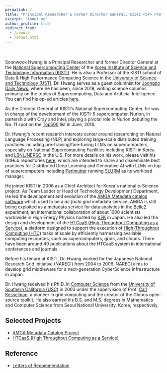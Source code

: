 ```yaml
---
permalink: /
title: "Principal Researcher & Former Director General, KISTI <br> Professor, University of Science and Technology"
excerpt: "About me"
author_profile: true
redirect_from: 
  - /about/
  - /about.html
---
```


<br><br>
Soonwook Hwang is a Principal Researcher and former Director General at the [National Supercomputing Center](https://www.ksc.re.kr/) of the [Korea Institute of Science and Technology Information (KISTI)](https://www.kisti.re.kr/). He is also a Professor at the KISTI school of Data & High Performance Computing Science in the [University of Science and Technology (UST)](https://www.ust.ac.kr/). Dr. Hwang serves as a guest columnist for [Joongdo Daily News](http://www.joongdo.co.kr/), where he has been, since 2019, writing science columns primarily on the topics of Supercomputing, Data and Artificial Intelligence. You can find his op-ed articles [here](https://hwang2006.github.io/year-archive/).

As the Director General of KISTI's National Supercomputing Center, he was in charge of the development of the KISTI-5 supercomputer, Nurion, in partership with Cray and Intel, playing a pivotal role in Nurion debuting the No. 11 spot on the [Top500](https://www.top500.org/) list in June, 2018.

Dr. Hwang's recent research interests center around researching on Natural Language Processing (NLP) and exploring large-scale distributed training practices including pre-training/fine-tuning LLMs on supercomputers, especially on National Supercomputing Facilities including KISTI in Korea and [LBNL/NERSC](https://www.nersc.gov/) in the U.S. For more details on his work, please visit his GitHub repositories [here](https://github.com/hwang2006), which are intended to share and disseminate best practices for Distributed Deep Learning and Generative AI with LLMs on top of supercomputers including [Perlmutter](https://docs.nersc.gov/systems/perlmutter/architecture/) running [SLURM](https://slurm.schedmd.com/documentation.html) as its workload manager. 

He joined KISTI in 2006 as a Chief Architect for Korea's national e-Science project. As Team Leader or Head of Technology Development Department, He led the development and evolution of the [AMGA Metadata catalog software](https://amga.web.cern.ch/amga/) which used to be a *de facto* grid metadata service. AMGA is still being exploited as a metadata service for data analytics in the [Belle2](https://www.belle2.org/) experiment, an international collaboration of about 1000 scientists worldwide in High Energy Physics hosted by [KEK](https://www.kek.jp/) in Japan.  He also led the design and development of the [HTCaaS (High-Throughput Computing as a Service)](http://htcaas.kisti.re.kr), a platform designed to support the execution of [High-Throughput Computing (HTC)](https://en.wikipedia.org/wiki/High-throughput_computing) tasks at scale by efficiently harnessing available computing resources, such as supercomputers, grids, and clouds. There have been around 40 publications about the HTCaaS system in international conferences and journals. 

Before his tenure at KISTI, Dr. Hwang worked for the Japanese National Research Grid Initiative (NAREGI) from 2004 to 2006. NAREGI aims to develop grid middleware for a next-generation CyberScience infrastructure in Japan. 

Dr. Hwang received his Ph.D. in [Computer Science](https://www.cs.usc.edu/) from the [University of Southern California (USC)](https://www.usc.edu/) in 2003 under the supervision of Prof. [Carl Kesselman](https://michelson.usc.edu/faculty-directory/carl-kesselman/), a pioneer in grid computing and the creator of the Globus open-source toolkit. He also earned his B.S. and M.S. degrees in Mathematics and Computer Science from Seoul National University, Korea, respectively.

Selected Projects
------
* [AMGA Metadata Catalog Project](https://amga.web.cern.ch/amga/)
* [HTCaaS (High Throughput Computing as a Service)](http://htcaas.kisti.re.kr)

Reference
------
* [Letters of Recommendation](https://hwang2006.github.io/files/recommendation-letter-Horst-Dan-Vincent-Satoshi.pdf)




